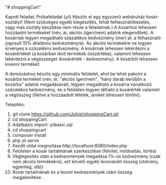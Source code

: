 "# shoppingCart" 

Kapott feladat:
Próbafeladat (yii)
Készíts el egy egyszerű webáruház kosár-osztályt! (Nem szükséges egyéb
kiegészítés, tehát felhasználókezelés, vagy más osztály készítése nem
része a feladatnak.)
A kosárhoz lehessen hozzáadni termékeket (név, ár, akciós (igen/nem)
adatok elegendőek).
A kosárnak legyen megadható százalékos kedvezmény (mert pl. a
felhasználó jogosult 10% általános kedvezményre). Az akciós termékekre
ne legyen érvényes a százalékos kedvezmény.
A kosárnak lehessen lekérdezni a kosárértékét (a kosárban lévő termékek
összértéke), valamint lehessen lekérdezni a végösszeget (kosárérték -
kedvezmény).
A kosárból lehessen kivenni terméket.

A demózáshoz készíts egy minimális felületet, ahol be lehet pakolni a
kosárba terméket (név, ár, "akciós igen/nem", "hány darab kerüljön a
kosárba" adatok megadásával), legyen megadható a kosárra vonatkozó
százalékos kedvezmény, és a felületen legyen látható a kosárérték
valamint a végösszeg (illetve a hozzáadott tételek, amiket lehessen
törölni).

Telepítés:
1. git clone https://github.com/Juhist/shoppingCart.git
2. cd shoppingCart
3. Adatbázis import: yiibasic.sql
4. cd shoppingcart
5. composer install
6. php yii serve
7. Kezdő oldal megnyitása http://localhost:8080/index.php
8. Felületen a kosár tartalmának szerkesztése (felvitel, módosítás, törlés)
9. Véglegesítés után a kedvezmények megadása (%-os kzdvezmény (csak nem akciós termékekre), ezt követő egyéb levonandó összeg (utalvány, egyenleg, stb))
10. Kosár tartalmának és a levont kedvezmények utáni összeg megjelenítése